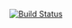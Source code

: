 [![Build Status](https://github.com/gmlarumbe/verilog-ext/workflows/CI/badge.svg)](https://github.com/gmlarumbe/verilog-ext/actions)
